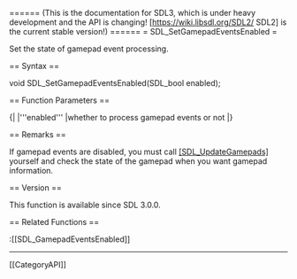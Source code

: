====== (This is the documentation for SDL3, which is under heavy development and the API is changing! [https://wiki.libsdl.org/SDL2/ SDL2] is the current stable version!) ======
= SDL_SetGamepadEventsEnabled =

Set the state of gamepad event processing.

== Syntax ==

<syntaxhighlight lang='c'>
void SDL_SetGamepadEventsEnabled(SDL_bool enabled);
</syntaxhighlight>

== Function Parameters ==

{|
|'''enabled'''
|whether to process gamepad events or not
|}

== Remarks ==

If gamepad events are disabled, you must call [[SDL_UpdateGamepads]]()
yourself and check the state of the gamepad when you want gamepad
information.

== Version ==

This function is available since SDL 3.0.0.

== Related Functions ==

:[[SDL_GamepadEventsEnabled]]

----
[[CategoryAPI]]


